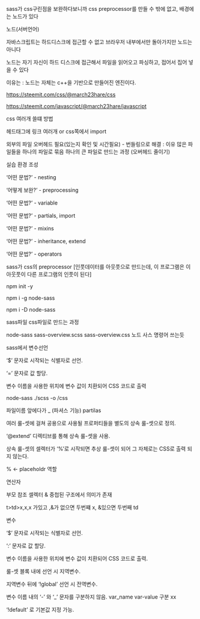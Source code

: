 sass가 css구린점을 보완하다보니까 css preprocessor를 만들 수 밖에 없고, 배경에는 노드가 있다

노드(서버언어)

자바스크립트는 하드디스크에 접근할 수 없고 브라우저 내부에서만 돌아가지만 노드는 아니다

노드는 자기 자신이 하드 디스크에 접근해서 파일을 읽어오고 파싱하고, 접어서 집어 넣을 수 있다

이유는 : 노드는 자체는 c++을 기반으로 만들어진 엔진이다.

<https://steemit.com/css/@march23hare/css>

<https://steemit.com/javascript/@march23hare/javascript>

css 여러개 쓸떄 방법

헤드태그에 링크 여러개 or css쪽에서 import

외부의 파일 오버헤드 필요(있는지 확인 및 시간필요) - 번들링으로 해결 : 이유 많은 파일들을 하나의 파일로 묶음 하나의 큰 파일로 만드는 과정 (오버헤드 줄이기)

실습 환경 조성

‘어떤 문법?’ - nesting

‘어떻게 보완?’ - preprocessing

‘어떤 문법?’ - variable

‘어떤 문법?’ - partials, import

‘어떤 문법?’ - mixins

‘어떤 문법?’ - inheritance, extend

‘어떤 문법?’ - operators

sass가 css의 preprocessor [인풋데이터를 아웃풋으로 만드는데, 이 프로그램은 이 아웃풋이 다른 프로그램의 인풋이 된다]

 
npm init -y

npm i -g node-sass

npm i -D node-sass

sass파일 css파일로 만드는 과정

node-sass sass-overview.scss sass-overview.css 노드 사스 명령어 쓰는듯

 
sass에서 변수선언

‘$’ 문자로 시작되는 식별자로 선언.

‘=’ 문자로 값 할당.

변수 이름을 사용한 위치에 변수 값이 치환되어 CSS 코드로 출력

 
node-sass ./scss -o /css

파일이름 앞에다가 _ (파셔스 기능) partilas

 
여러 룰-셋에 걸쳐 공용으로 사용될 프로퍼티들을 별도의 상속 룰-셋으로 정의.

‘@extend’ 디렉티브를 통해 상속 룰-셋을 사용.

상속 룰-셋의 셀렉터가 ‘%’로 시작되면 추상 룰-셋이 되어 그 자체로는 CSS로 출력 되지 않는다.

% <- placeholdr 역할

연산자



부모 참조 셀렉터 & 중첩된 구조에서 의미가 존재

t>td>x,x,x 가있고 ,&가 없으면 두번쨰 x, &있으면 두번째 td


변수

‘$’ 문자로 시작되는 식별자로 선언.

‘:’ 문자로 값 할당.

변수 이름을 사용한 위치에 변수 값이 치환되어 CSS 코드로 출력.

룰-셋 블록 내에 선언 시 지역변수.

지역변수 뒤에 ‘!global’ 선언 시 전역변수.

변수 이름 내의 ‘-’ 와 ‘_’ 문자를 구분하지 않음. var_name var-value 구분 xx

‘!default’ 로 기본값 지정 가능.

